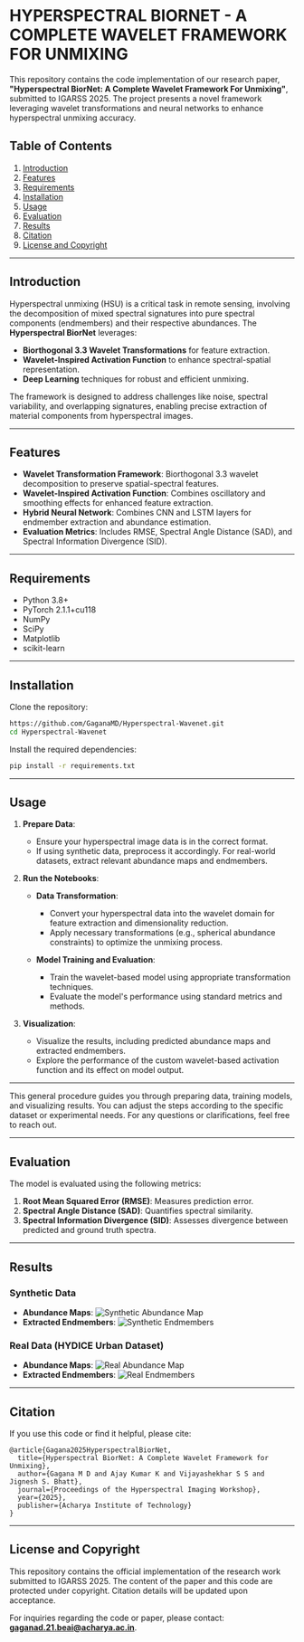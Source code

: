 # HYPERSPECTRAL BIORNET - A COMPLETE WAVELET FRAMEWORK FOR UNMIXING

This repository contains the code implementation of our research paper, **"Hyperspectral BiorNet: A Complete Wavelet Framework For Unmixing"**, submitted to IGARSS 2025. The project presents a novel framework leveraging wavelet transformations and neural networks to enhance hyperspectral unmixing accuracy.

## Table of Contents
1. [Introduction](#introduction)
2. [Features](#features)
3. [Requirements](#requirements)
4. [Installation](#installation)
5. [Usage](#usage)
6. [Evaluation](#evaluation)
7. [Results](#results)
8. [Citation](#citation)
9. [License and Copyright](#license-and-copyright)

---

## Introduction
Hyperspectral unmixing (HSU) is a critical task in remote sensing, involving the decomposition of mixed spectral signatures into pure spectral components (endmembers) and their respective abundances. The **Hyperspectral BiorNet** leverages:

- **Biorthogonal 3.3 Wavelet Transformations** for feature extraction.
- **Wavelet-Inspired Activation Function** to enhance spectral-spatial representation.
- **Deep Learning** techniques for robust and efficient unmixing.

The framework is designed to address challenges like noise, spectral variability, and overlapping signatures, enabling precise extraction of material components from hyperspectral images.

---

## Features
- **Wavelet Transformation Framework**: Biorthogonal 3.3 wavelet decomposition to preserve spatial-spectral features.
- **Wavelet-Inspired Activation Function**: Combines oscillatory and smoothing effects for enhanced feature extraction.
- **Hybrid Neural Network**: Combines CNN and LSTM layers for endmember extraction and abundance estimation.
- **Evaluation Metrics**: Includes RMSE, Spectral Angle Distance (SAD), and Spectral Information Divergence (SID).

---

## Requirements
- Python 3.8+
- PyTorch 2.1.1+cu118
- NumPy
- SciPy
- Matplotlib
- scikit-learn

---

## Installation

Clone the repository:
```bash
https://github.com/GaganaMD/Hyperspectral-Wavenet.git
cd Hyperspectral-Wavenet
```

Install the required dependencies:
```bash
pip install -r requirements.txt
```

---

## Usage

1. **Prepare Data**:  
   - Ensure your hyperspectral image data is in the correct format.  
   - If using synthetic data, preprocess it accordingly. For real-world datasets, extract relevant abundance maps and endmembers.

2. **Run the Notebooks**:  
   - **Data Transformation**:  
     - Convert your hyperspectral data into the wavelet domain for feature extraction and dimensionality reduction.  
     - Apply necessary transformations (e.g., spherical abundance constraints) to optimize the unmixing process.

   - **Model Training and Evaluation**:  
     - Train the wavelet-based model using appropriate transformation techniques.  
     - Evaluate the model's performance using standard metrics and methods.

3. **Visualization**:  
   - Visualize the results, including predicted abundance maps and extracted endmembers.  
   - Explore the performance of the custom wavelet-based activation function and its effect on model output.

---

This general procedure guides you through preparing data, training models, and visualizing results. You can adjust the steps according to the specific dataset or experimental needs. For any questions or clarifications, feel free to reach out.

---

## Evaluation
The model is evaluated using the following metrics:
1. **Root Mean Squared Error (RMSE)**: Measures prediction error.
2. **Spectral Angle Distance (SAD)**: Quantifies spectral similarity.
3. **Spectral Information Divergence (SID)**: Assesses divergence between predicted and ground truth spectra.

---

## Results
### Synthetic Data
- **Abundance Maps**:
  ![Synthetic Abundance Map](results/Synthetic_Abundance_Maps.png)
- **Extracted Endmembers**:
  ![Synthetic Endmembers](results/Synthetic_Endmembers.png)

### Real Data (HYDICE Urban Dataset)
- **Abundance Maps**:
  ![Real Abundance Map](results/Real_Abundance_Maps.png)
- **Extracted Endmembers**:
  ![Real Endmembers](results/Real_Signatures.png)

---

## Citation
If you use this code or find it helpful, please cite:
```
@article{Gagana2025HyperspectralBiorNet,
  title={Hyperspectral BiorNet: A Complete Wavelet Framework for Unmixing},
  author={Gagana M D and Ajay Kumar K and Vijayashekhar S S and Jignesh S. Bhatt},
  journal={Proceedings of the Hyperspectral Imaging Workshop},
  year={2025},
  publisher={Acharya Institute of Technology}
}
```

---


## License and Copyright
This repository contains the official implementation of the research work submitted to IGARSS 2025. The content of the paper and this code are protected under copyright. Citation details will be updated upon acceptance.

For inquiries regarding the code or paper, please contact: **gaganad.21.beai@acharya.ac.in**.

